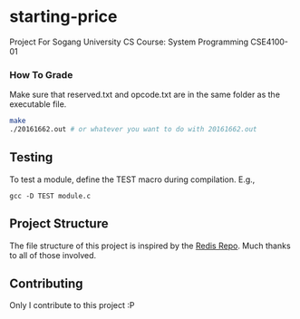 # starting-price
Project For Sogang University CS Course: System Programming CSE4100-01

### How To Grade
Make sure that reserved.txt and opcode.txt are in the same folder as the executable file.
```bash
make
./20161662.out # or whatever you want to do with 20161662.out
```

## Testing
To test a module, define the TEST macro during compilation. E.g.,
```shell
gcc -D TEST module.c
```

## Project Structure
The file structure of this project is inspired by the [Redis Repo](https://github.com/antirez/redis/). Much thanks to all of those involved.

## Contributing
Only I contribute to this project :P
